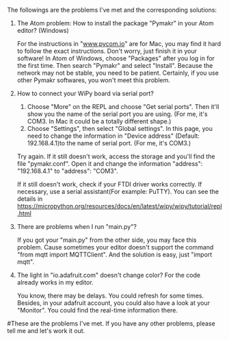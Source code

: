    The followings are the problems I've met and the corresponding solutions:

1. The Atom problem: How to install the package "Pymakr" in your Atom editor? (Windows)
   
   For the instructions in "www.pycom.io" are for Mac, you may find it hard to follow the exact instructions. Don't worry, just finish it in your software! In Atom of Windows, choose "Packages" after you log in for the first time. Then search "Pymakr" and select "Install". Because the network may not be stable, you need to be patient.
   Certainly, if you use other Pymakr softwares, you won't meet this problem.

2. How to connect your WiPy board via serial port?
   
   1. Choose "More" on the REPL and choose "Get serial ports". Then it'll show you the name of the serial port you are using. (For me, it's COM3. In Mac it could be a totally different shape.)
   2. Choose "Settings", then select "Global settings". In this page, you need to change the information in "Device address" (Default: 192.168.4.1)to the name of serial port. (For me, it's COM3.)
   
   Try again. If it still doesn't work, access the storage and you'll find the file "pymakr.conf". Open it and change the information "address": "192.168.4.1" to "address": "COM3".
   
   If it still doesn't work, check if your FTDI driver works correctly. If necessary, use a serial assistant(For example: PuTTY). You can see the details in https://micropython.org/resources/docs/en/latest/wipy/wipy/tutorial/repl.html
   
   
3. There are problems when I run "main.py"?
   
   If you got your "main.py" from the other side, you may face this problem. Cause sometimes your editor doesn't support the command "from mqtt import MQTTClient". And the solution is easy, just "import mqtt".
   
4. The light in "io.adafruit.com" doesn't change color? For the code already works in my editor.
   
   You know, there may be delays. You could refresh for some times. Besides, in your adafruit account, you could also have a look at your "Monitor". You could find the real-time information there.
   
#These are the problems I've met. If you have any other problems, please tell me and let's work it out.
